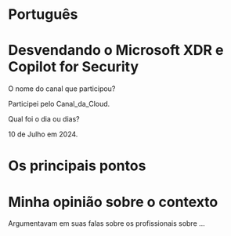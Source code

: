 # Português

# Desvendando o Microsoft XDR e Copilot for Security


O nome do canal que participou?

Participei pelo Canal_da_Cloud.

Qual foi o dia ou dias?

10 de Julho em 2024.

# Os principais pontos



# Minha opinião sobre o contexto

<p>Argumentavam em suas falas sobre os profissionais sobre ...  </p>
